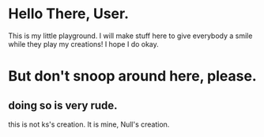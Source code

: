 # Hello There, User.
This is my little playground. I will make stuff here to give everybody a smile while they play my creations! I hope I do okay.

# But don't snoop around here, please.

## doing so is very rude.

<p>this is not ks's creation. It is mine, Null's creation.</p>